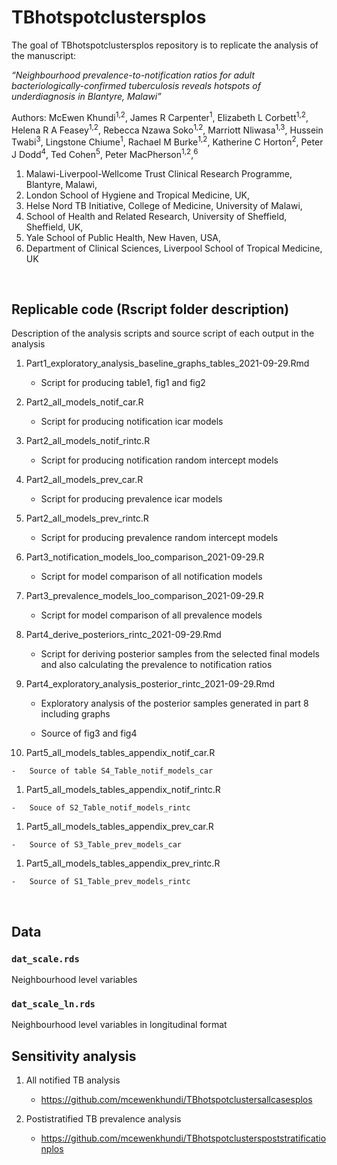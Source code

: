 
<!-- README.md is generated from README.Rmd. Please edit that file -->

# TBhotspotclustersplos

<!-- badges: start -->
<!-- badges: end -->

The goal of TBhotspotclustersplos repository is to replicate the
analysis of the manuscript:

*“Neighbourhood prevalence-to-notification ratios for adult
bacteriologically-confirmed tuberculosis reveals hotspots of
underdiagnosis in Blantyre, Malawi”*

Authors: McEwen Khundi<sup>1,2</sup>, James R Carpenter<sup>1</sup>,
Elizabeth L Corbett<sup>1,2</sup>, Helena R A Feasey<sup>1,2</sup>,
Rebecca Nzawa Soko<sup>1,2</sup>, Marriott Nliwasa<sup>1,3</sup>,
Hussein Twabi<sup>3</sup>, Lingstone Chiume<sup>1</sup>, Rachael M
Burke<sup>1,2</sup>, Katherine C Horton<sup>2</sup>, Peter J
Dodd<sup>4</sup>, Ted Cohen<sup>5</sup>, Peter
MacPherson<sup>1,2</sup>,<sup>6</sup>

1.  Malawi-Liverpool-Wellcome Trust Clinical Research Programme,
    Blantyre, Malawi,
2.  London School of Hygiene and Tropical Medicine, UK,
3.  Helse Nord TB Initiative, College of Medicine, University of Malawi,
4.  School of Health and Related Research, University of Sheffield,
    Sheffield, UK,
5.  Yale School of Public Health, New Haven, USA,
6.  Department of Clinical Sciences, Liverpool School of Tropical
    Medicine, UK

<br>

## Replicable code (Rscript folder description)

Description of the analysis scripts and source script of each output in
the analysis

1.  Part1\_exploratory\_analysis\_baseline\_graphs\_tables\_2021-09-29.Rmd

    -   Script for producing table1, fig1 and fig2

2.  Part2\_all\_models\_notif\_car.R

    -   Script for producing notification icar models

3.  Part2\_all\_models\_notif\_rintc.R

    -   Script for producing notification random intercept models

4.  Part2\_all\_models\_prev\_car.R

    -   Script for producing prevalence icar models

5.  Part2\_all\_models\_prev\_rintc.R

    -   Script for producing prevalence random intercept models

6.  Part3\_notification\_models\_loo\_comparison\_2021-09-29.R

    -   Script for model comparison of all notification models

7.  Part3\_prevalence\_models\_loo\_comparison\_2021-09-29.R

    -   Script for model comparison of all prevalence models

8.  Part4\_derive\_posteriors\_rintc\_2021-09-29.Rmd

    -   Script for deriving posterior samples from the selected final
        models and also calculating the prevalence to notification
        ratios

9.  Part4\_exploratory\_analysis\_posterior\_rintc\_2021-09-29.Rmd

    -   Exploratory analysis of the posterior samples generated in part
        8 including graphs

    -   Source of fig3 and fig4

10. Part5\_all\_models\_tables\_appendix\_notif\_car.R

<!-- -->

    -   Source of table S4_Table_notif_models_car

1.  Part5\_all\_models\_tables\_appendix\_notif\_rintc.R

<!-- -->

    -   Souce of S2_Table_notif_models_rintc

1.  Part5\_all\_models\_tables\_appendix\_prev\_car.R

<!-- -->

    -   Source of S3_Table_prev_models_car

1.  Part5\_all\_models\_tables\_appendix\_prev\_rintc.R

<!-- -->

    -   Source of S1_Table_prev_models_rintc

<br>

## Data

### **`dat_scale.rds`**

Neighbourhood level variables

### **`dat_scale_ln.rds`**

Neighbourhood level variables in longitudinal format

## Sensitivity analysis

1.  All notified TB analysis

    -   <https://github.com/mcewenkhundi/TBhotspotclustersallcasesplos>

2.  Postistratified TB prevalence analysis

    -   <https://github.com/mcewenkhundi/TBhotspotclusterspoststratificationplos>
